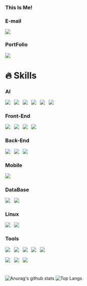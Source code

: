 ### This Is Me!

### E-mail
<p>
  <a href="mailto:andrewahn00@gmail.com" target="_blank">
    <img src="https://img.shields.io/badge/andrewahn00@gmail.com-skyblue?style=for-the-badge&logo=gmail&logoColor=white"/>
  </a>
</p>

### PortFolio
<p>
  <a href="https://whitenugul.github.io/PortFolio/" target="_blank">
    <img src="https://img.shields.io/badge/PortFolio-6DB33F?style=for-the-badge&logo=github&logoColor=black"/>
  </a>
</p>


# 🔥 Skills

### AI
<p>
  <img src="https://img.shields.io/badge/PyTorch-EE4C2C?style=flat&logo=pytorch&logoColor=white"/>&nbsp;&nbsp;
  <img src="https://img.shields.io/badge/Scikit Learn-F7931E?style=flat&logo=scikitlearn&logoColor=white"/>&nbsp;&nbsp;
  <img src="https://img.shields.io/badge/OpenCV-5C3EE8?style=flat&logo=opencv&logoColor=white"/>&nbsp;&nbsp;
  <img src="https://img.shields.io/badge/YOLO-00FFFF?style=flat&logo=yolo&logoColor=white"/>&nbsp;&nbsp;
  <img src="https://img.shields.io/badge/R-blue?style=flat&logo=R&logoColor=white"/>&nbsp;&nbsp;
  <img src="https://img.shields.io/badge/Python-blue?style=flat&logo=Python&logoColor=yellow"/>&nbsp;&nbsp;
</p>


### Front-End
<p>
  <img src="https://img.shields.io/badge/HTML5-E34F26?style=flat&logo=html5&logoColor=white"/>&nbsp;&nbsp;
    <img src="https://img.shields.io/badge/CSS3-1572B6?style=flat&logo=css3&logoColor=white"/>&nbsp;&nbsp;
  <img src="https://img.shields.io/badge/JavaScript-gray?style=flat&logo=JavaScript&logoColor=F7DF1E"/>&nbsp;&nbsp;
  <img src="https://img.shields.io/badge/React-blue?style=flat&logo=React&logoColor=61DAFB"/>&nbsp;&nbsp;

</p>

### Back-End
<p>
    <img src="https://img.shields.io/badge/Node.js-c2c5c5?style=flat&logo=Node.js&logoColor=339933"/>&nbsp;&nbsp;
  <img src="https://img.shields.io/badge/FastAPI-009688?style=flat&logo=fastapi&logoColor=4479A1"/>&nbsp;&nbsp;
  <img src="https://img.shields.io/badge/Flask-black?style=flat&logo=Flask&logoColor=white"/>&nbsp;&nbsp;
    
</p>

### Mobile
<p>
  <img src="https://img.shields.io/badge/React_Native-000080?style=flat&logo=React&logoColor=F7DF1E"/>&nbsp;&nbsp;

</p>
    
### DataBase
<p>
    <img src="https://img.shields.io/badge/MySQL-f1d8d9?style=flat&logo=MySQL&logoColor=4479A1"/>&nbsp;&nbsp;
    <img src="https://img.shields.io/badge/MongoDB-47A248?style=flat&logo=MongoDB&logoColor=white"/>&nbsp;&nbsp;
  
</p>

### Linux
<p>
  <img src="https://img.shields.io/badge/Ubuntu-orange?style=flat&logo=Ubuntu&logoColor=white"/>&nbsp;&nbsp;
  <img src="https://img.shields.io/badge/Linux-yellow?style=flat&logo=Linux&logoColor=black"/>&nbsp;&nbsp;
</p>

### Tools
<p>
  <img src="https://img.shields.io/badge/Notion-b4f5bd?style=flat&logo=Notion&logoColor=black"/>&nbsp;&nbsp;
    <img src="https://img.shields.io/badge/GitHub-gray?style=flat&logo=GitHub&logoColor=black"/>&nbsp;&nbsp;
  <img src="https://img.shields.io/badge/Git-blue?style=flat&logo=Git&logoColor=F05032"/>&nbsp;&nbsp;
    <img src="https://img.shields.io/badge/Slack-4A154B?style=flat&logo=Slack&logoColor=white"/>&nbsp;&nbsp;
  <img src="https://img.shields.io/badge/Discord-5865F2?style=flat&logo=Discord&logoColor=white"/>
</p>

<p>
  <img src="https://img.shields.io/badge/pyCharm-000000?style=flat&logo=pycharm&logoColor=white"/>&nbsp;&nbsp;
  <img src="https://img.shields.io/badge/jupyter-F37626?style=flat&logo=jupyter&logoColor=white"/>&nbsp;&nbsp;
  <img src="https://img.shields.io/badge/VScode-007ACC?style=flat&logo=visualstudiocode&logoColor=white"/>&nbsp;&nbsp;
</p>

#

![Anurag's github stats](https://github-readme-stats.vercel.app/api?username=whitenugul&show_icons=true&theme=tokyonight)
![Top Langs](https://github-readme-stats.vercel.app/api/top-langs/?username=whitenugul&layout=compact&theme=tokyonight)
